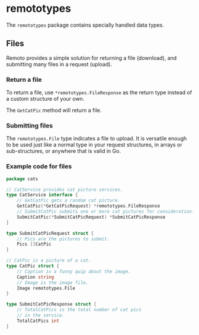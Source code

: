 # remototypes

The `remototypes` package contains specially handled data types.

## Files

Remoto provides a simple solution for returning a file (download), and submitting
many files in a request (upload).

### Return a file

To return a file, use `*remototypes.FileResponse` as the return type instead of a custom structure of your own.

The `GetCatPic` method will return a file.

### Submitting files

The `remototypes.File` type indicates a file to upload. It is versatile enough to be used
just like a normal type in your request structures, in arrays or sub-structures, or anywhere
that is valid in Go.

### Example code for files

```go
package cats

// CatService provides cat picture services.
type CatService interface {
	// GetCatPic gets a random cat picture.
	GetCatPic(*GetCatPicRequest) *remototypes.FileResponse
	// SubmitCatPic submits one or more cat pictures for consideration.
	SubmitCatPic(*SubmitCatPicRequest) *SubmitCatPicResponse
}

type SubmitCatPicRequest struct {
	// Pics are the pictures to submit.
	Pics []CatPic
}

// CatPic is a picture of a cat.
type CatPic struct {
	// Caption is a funny quip about the image.
	Caption string
	// Image is the image file.
	Image remototypes.File
}

type SubmitCatPicResponse struct {
	// TotalCatPics is the total number of cat pics
	// in the service.
	TotalCatPics int
}
```